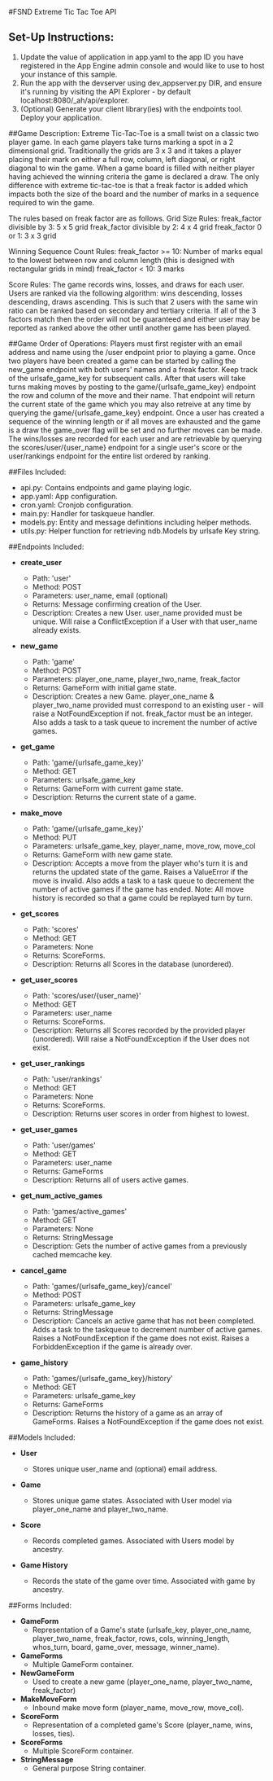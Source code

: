 #FSND Extreme Tic Tac Toe API

## Set-Up Instructions:
1.  Update the value of application in app.yaml to the app ID you have registered
 in the App Engine admin console and would like to use to host your instance of this sample.
1.  Run the app with the devserver using dev_appserver.py DIR, and ensure it's
 running by visiting the API Explorer - by default localhost:8080/_ah/api/explorer.
1.  (Optional) Generate your client library(ies) with the endpoints tool.
 Deploy your application.
 
 
 
##Game Description:
Extreme Tic-Tac-Toe is a small twist on a classic two player game. In each game
players take turns marking a spot in a 2 dimensional grid. Traditionally the grids
are 3 x 3 and it takes a player placing their mark on either a full row, column,
left diagonal, or right diagonal to win the game. When a game board is filled with
neither player having achieved the winning criteria the game is declared a draw. The
only difference with extreme tic-tac-toe is that a freak factor is added which impacts
both the size of the board and the number of marks in a sequence required to win the game.

The rules based on freak factor are as follows.
Grid Size Rules:
freak_factor divisible by 3: 5 x 5 grid
freak_factor divisible by 2: 4 x 4 grid
freak_factor 0 or 1: 3 x 3 grid

Winning Sequence Count Rules:
freak_factor >= 10: Number of marks equal to the lowest between row and column length
(this is designed with rectangular grids in mind)
freak_factor < 10: 3 marks

Score Rules:
The game records wins, losses, and draws for each user.
Users are ranked via the following algorithm:
wins descending, losses descending, draws ascending.
This is such that 2 users with the same win ratio can be ranked based on secondary
and tertiary criteria. If all of the 3 factors match then the order will not be guaranteed
and either user may be reported as ranked above the other until another game has been
played.

##Game Order of Operations:
Players must first register with an email address and name using
the /user endpoint prior to playing a game. Once two players have been
created a game can be started by calling the new_game endpoint with both
users' names and a freak factor. Keep track of the urlsafe_game_key for subsequent calls.
After that users will take turns making moves by posting to the game/{urlsafe_game_key} endpoint
the row and column of the move and their name. That endpoint will return the current state of the game
which you may also retreive at any time by querying the game/{urlsafe_game_key} endpoint.
Once a user has created a sequence of the winning length or if all moves are exhausted and
the game is a draw the game_over flag will be set and no further moves can be made.
The wins/losses are recorded for each user and are retrievable by querying
the scores/user/{user_name} endpoint for a single user's score or the user/rankings endpoint for
the entire list ordered by ranking.

##Files Included:
 - api.py: Contains endpoints and game playing logic.
 - app.yaml: App configuration.
 - cron.yaml: Cronjob configuration.
 - main.py: Handler for taskqueue handler.
 - models.py: Entity and message definitions including helper methods.
 - utils.py: Helper function for retrieving ndb.Models by urlsafe Key string.

##Endpoints Included:
 - **create_user**
    - Path: 'user'
    - Method: POST
    - Parameters: user_name, email (optional)
    - Returns: Message confirming creation of the User.
    - Description: Creates a new User. user_name provided must be unique. Will 
    raise a ConflictException if a User with that user_name already exists.
    
 - **new_game**
    - Path: 'game'
    - Method: POST
    - Parameters: player_one_name, player_two_name, freak_factor
    - Returns: GameForm with initial game state.
    - Description: Creates a new Game. player_one_name & player_two_name provided must correspond to an
    existing user - will raise a NotFoundException if not. freak_factor must be an integer.
    Also adds a task to a task queue to increment the number of active games.
     
 - **get_game**
    - Path: 'game/{urlsafe_game_key}'
    - Method: GET
    - Parameters: urlsafe_game_key
    - Returns: GameForm with current game state.
    - Description: Returns the current state of a game.
    
 - **make_move**
    - Path: 'game/{urlsafe_game_key}'
    - Method: PUT
    - Parameters: urlsafe_game_key, player_name, move_row, move_col
    - Returns: GameForm with new game state.
    - Description: Accepts a move from the player who's turn it is and
    returns the updated state of the game. Raises a ValueError if the move is invalid.
    Also adds a task to a task queue to decrement the number of active games
    if the game has ended. Note: All move history is recorded so that a game
    could be replayed turn by turn.
    
 - **get_scores**
    - Path: 'scores'
    - Method: GET
    - Parameters: None
    - Returns: ScoreForms.
    - Description: Returns all Scores in the database (unordered).
    
 - **get_user_scores**
    - Path: 'scores/user/{user_name}'
    - Method: GET
    - Parameters: user_name
    - Returns: ScoreForms. 
    - Description: Returns all Scores recorded by the provided player (unordered).
    Will raise a NotFoundException if the User does not exist.
    
 - **get_user_rankings**
    - Path: 'user/rankings'
    - Method: GET
    - Parameters: None
    - Returns: ScoreForms.
    - Description: Returns user scores in order from highest to lowest.
    
 - **get_user_games**
    - Path: 'user/games'
    - Method: GET
    - Parameters: user_name
    - Returns: GameForms
    - Description: Returns all of users active games.
    
 - **get_num_active_games**
    - Path: 'games/active_games'
    - Method: GET
    - Parameters: None
    - Returns: StringMessage
    - Description: Gets the number of active games from a previously cached memcache key.
    
 - **cancel_game**
    - Path: 'games/{urlsafe_game_key}/cancel'
    - Method: POST
    - Parameters: urlsafe_game_key
    - Returns: StringMessage
    - Description: Cancels an active game that has not been completed.
    Adds a task to the taskqueue to decrement number of active games.
    Raises a NotFoundException if the game does not exist.
    Raises a ForbiddenException if the game is already over.
    
 - **game_history**
    - Path: 'games/{urlsafe_game_key}/history'
    - Method: GET
    - Parameters: urlsafe_game_key
    - Returns: GameForms
    - Description: Returns the history of a game as an array of GameForms.
    Raises a NotFoundException if the game does not exist.
    
##Models Included:
 - **User**
    - Stores unique user_name and (optional) email address.
    
 - **Game**
    - Stores unique game states. Associated with User model via player_one_name and player_two_name.
    
 - **Score**
    - Records completed games. Associated with Users model by ancestry.
    
 - **Game History**
    - Records the state of the game over time. Associated with game by ancestry.
    
##Forms Included:
 - **GameForm**
    - Representation of a Game's state (urlsafe_key, player_one_name, player_two_name, freak_factor,
    rows, cols, winning_length, whos_turn, board, game_over, message, winner_name).
 - **GameForms**
    - Multiple GameForm container.
 - **NewGameForm**
    - Used to create a new game (player_one_name, player_two_name, freak_factor)
 - **MakeMoveForm**
    - Inbound make move form (player_name, move_row, move_col).
 - **ScoreForm**
    - Representation of a completed game's Score (player_name, wins, losses, ties).
 - **ScoreForms**
    - Multiple ScoreForm container.
 - **StringMessage**
    - General purpose String container.